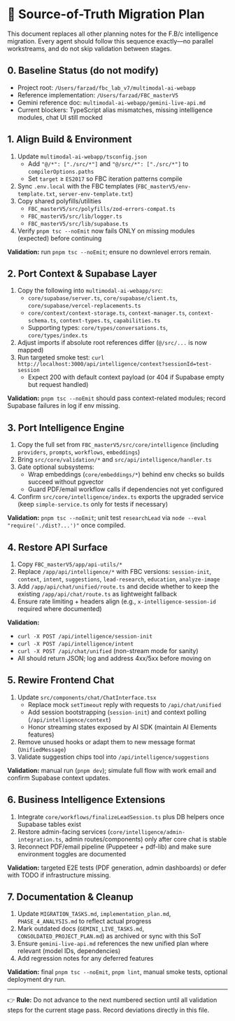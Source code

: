 # 📌 Source-of-Truth Migration Plan

This document replaces all other planning notes for the F.B/c intelligence migration. Every agent should follow this sequence exactly—no parallel workstreams, and do not skip validation between stages.

## 0. Baseline Status (do not modify)
- Project root: `/Users/farzad/fbc_lab_v7/multimodal-ai-webapp`
- Reference implementation: `/Users/farzad/FBC_masterV5`
- Gemini reference doc: `multimodal-ai-webapp/gemini-live-api.md`
- Current blockers: TypeScript alias mismatches, missing intelligence modules, chat UI still mocked

## 1. Align Build & Environment
1. Update `multimodal-ai-webapp/tsconfig.json`
   - Add `"@/*": ["./src/*"]` and `"@/src/*": ["./src/*"]` to `compilerOptions.paths`
   - Set `target` ≥ `ES2017` so FBC iteration patterns compile
2. Sync `.env.local` with the FBC templates (`FBC_masterV5/env-template.txt`, `server-env-template.txt`)
3. Copy shared polyfills/utilities
   - `FBC_masterV5/src/polyfills/zod-errors-compat.ts`
   - `FBC_masterV5/src/lib/logger.ts`
   - `FBC_masterV5/src/lib/supabase.ts`
4. Verify `pnpm tsc --noEmit` now fails ONLY on missing modules (expected) before continuing

**Validation:** run `pnpm tsc --noEmit`; ensure no downlevel errors remain.

## 2. Port Context & Supabase Layer
1. Copy the following into `multimodal-ai-webapp/src`:
   - `core/supabase/server.ts`, `core/supabase/client.ts`, `core/supabase/vercel-replacements.ts`
   - `core/context/context-storage.ts`, `context-manager.ts`, `context-schema.ts`, `context-types.ts`, `capabilities.ts`
   - Supporting types: `core/types/conversations.ts`, `core/types/index.ts`
2. Adjust imports if absolute root references differ (`@/src/...` is now mapped)
3. Run targeted smoke test: `curl http://localhost:3000/api/intelligence/context?sessionId=test-session`
   - Expect 200 with default context payload (or 404 if Supabase empty but request handled)

**Validation:** `pnpm tsc --noEmit` should pass context-related modules; record Supabase failures in log if env missing.

## 3. Port Intelligence Engine
1. Copy the full set from `FBC_masterV5/src/core/intelligence` (including `providers`, `prompts`, `workflows`, `embeddings`)
2. Bring `src/core/validation/*` and `src/api/intelligence/handler.ts`
3. Gate optional subsystems:
   - Wrap embeddings (`core/embeddings/*`) behind env checks so builds succeed without pgvector
   - Guard PDF/email workflow calls if dependencies not yet configured
4. Confirm `src/core/intelligence/index.ts` exports the upgraded service (keep `simple-service.ts` only for tests if necessary)

**Validation:** `pnpm tsc --noEmit`; unit test `researchLead` via `node --eval "require('./dist?...')"` once compiled.

## 4. Restore API Surface
1. Copy `FBC_masterV5/app/api-utils/*`
2. Replace `/app/api/intelligence/*` with FBC versions: `session-init`, `context`, `intent`, `suggestions`, `lead-research`, `education`, `analyze-image`
3. Add `/app/api/chat/unified/route.ts` and decide whether to keep the existing `/app/api/chat/route.ts` as lightweight fallback
4. Ensure rate limiting + headers align (e.g., `x-intelligence-session-id` required where documented)

**Validation:**
- `curl -X POST /api/intelligence/session-init`
- `curl -X POST /api/intelligence/intent`
- `curl -X POST /api/chat/unified` (non-stream mode for sanity)
- All should return JSON; log and address 4xx/5xx before moving on

## 5. Rewire Frontend Chat
1. Update `src/components/chat/ChatInterface.tsx`
   - Replace mock `setTimeout` reply with requests to `/api/chat/unified`
   - Add session bootstrapping (`session-init`) and context polling (`/api/intelligence/context`)
   - Honor streaming states exposed by AI SDK (maintain AI Elements features)
2. Remove unused hooks or adapt them to new message format (`UnifiedMessage`)
3. Validate suggestion chips tool into `/api/intelligence/suggestions`

**Validation:** manual run (`pnpm dev`); simulate full flow with work email and confirm Supabase context updates.

## 6. Business Intelligence Extensions
1. Integrate `core/workflows/finalizeLeadSession.ts` plus DB helpers once Supabase tables exist
2. Restore admin-facing services (`core/intelligence/admin-integration.ts`, admin routes/components) only after core chat is stable
3. Reconnect PDF/email pipeline (Puppeteer + pdf-lib) and make sure environment toggles are documented

**Validation:** targeted E2E tests (PDF generation, admin dashboards) or defer with TODO if infrastructure missing.

## 7. Documentation & Cleanup
1. Update `MIGRATION_TASKS.md`, `implementation_plan.md`, `PHASE_4_ANALYSIS.md` to reflect actual progress
2. Mark outdated docs (`GEMINI_LIVE_TASKS.md`, `CONSOLDATED_PROJECT_PLAN.md`) as archived or sync with this SoT
3. Ensure `gemini-live-api.md` references the new unified plan where relevant (model IDs, dependencies)
4. Add regression notes for any deferred features

**Validation:** final `pnpm tsc --noEmit`, `pnpm lint`, manual smoke tests, optional deployment dry run.

---

👉 **Rule:** Do not advance to the next numbered section until all validation steps for the current stage pass. Record deviations directly in this file.
